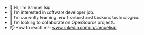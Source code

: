 - 👋 Hi, I’m Samuel Isip
- 👀 I’m interested in software developer job.
- 🌱 I’m currently learning new frontend and backend technologies.
- 💞️ I’m looking to collaborate on OpenSource projects.
- 📫 How to reach me: www.linkedin.com/in/samuelisip

<!---
SamuelIsip/SamuelIsip is a ✨ special ✨ repository because its `README.md` (this file) appears on your GitHub profile.
You can click the Preview link to take a look at your changes.
--->
